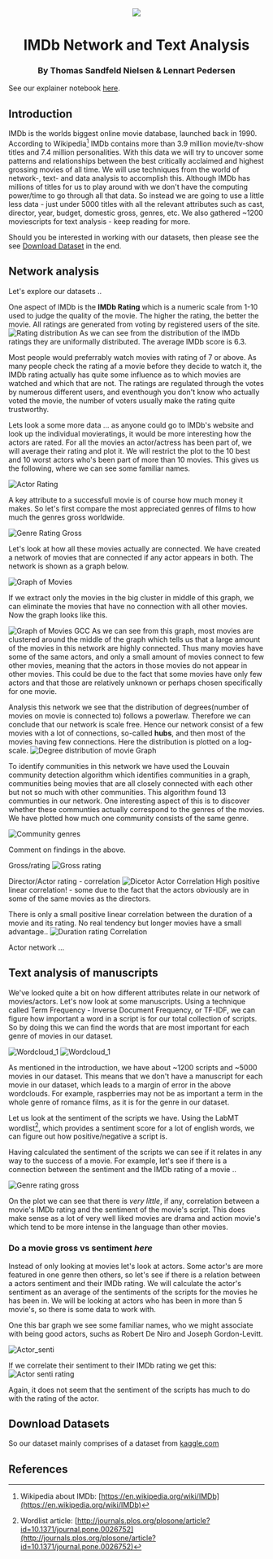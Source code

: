 
<div id="container">
	<center>
    	<img src="./images/IMDb.ico"/>
    </center>
</div>

<center>
<h1> IMDb Network and Text Analysis </h1>
<h3> By Thomas Sandfeld Nielsen & Lennart Pedersen </h3>
</center>

See our explainer notebook [here](http://nbviewer.jupyter.org/github/TSandfeld/02805_imdb.github.io/blob/gh-pages/Assignment%20B.ipynb).

## Introduction
IMDb is the worlds biggest online movie database, launched back in 1990. According to Wikipedia[^wiki] IMDb contains more than 3.9 million movie/tv-show titles and 7.4 million personalities. With this data we will try to uncover some patterns and relationships between the best critically acclaimed and highest grossing movies of all time. We will use techniques from the world of network-, text- and data analysis to accomplish this.
Although IMDb has millions of titles for us to play around with we don't have the computing power/time to go through all that data. So instead we are going to use a little less data - just under 5000 titles with all the relevant attributes such as cast, director, year, budget, domestic gross, genres, etc. We also gathered ~1200 moviescripts for text analysis - keep reading for more. 

Should you be interested in working with our datasets, then please see the see [Download Dataset](#download-sets) in the end.

## Network analysis
Let's explore our datasets .. 

One aspect of IMDb is the **IMDb Rating** which is a numeric scale from 1-10 used to judge the quality of the movie. The higher the rating, the better the movie.
All ratings are generated from voting by registered users of the site. 
![Rating distribution](./images/rating_distribution.png)
As we can see from the distribution of the IMDb ratings they are uniformally distributed. The average IMDb score is 6.3. 

Most people would preferrably watch movies with rating of 7 or above. As many people check the rating af a movie before they decide to watch it, the IMDb rating actually has quite some influence as to which movies are watched and which that are not. The ratings are regulated through the votes by numerous different users, and eventhough you don't know who actually voted the movie, the number of voters usually make the rating quite trustworthy.

Lets look a some more data ... as anyone could go to IMDb's website and look up the individual movieratings, it would be more interesting how the actors are rated.
For all the movies an actor/actress has been part of, we will average their rating and plot it. We will restrict the plot to the 10 best and 10 worst actors who's been part of more than 10 movies. This gives us the following, where we can see some familiar names.

![Actor Rating](./images/Actor_rating.png)

A key attribute to a successfull movie is of course how much money it makes. So let's first compare the most appreciated genres of films to how much the genres gross worldwide.

![Genre Rating Gross](./images/Genre_rating_gross.png)

Let's look at how all these movies actually are connected. We have created a network of movies that are connected if any actor appears in both. The network is shown as a graph below.

![Graph of Movies](./images/graph_all_nodes_movies.png)

If we extract only the movies in the big cluster in middle of this graph, we can eliminate the movies that have no connection with all other movies. Now the graph looks like this.

![Graph of Movies GCC](./images/graph_GCC_movies.png)
As we can see from this graph, most movies are clustered around the middle of the graph which tells us that a large amount of the movies in this network are highly connected. Thus many movies have some of the same actors, and only a small amount of movies connect to few other movies, meaning that the actors in those movies do not appear in other movies. This could be due to the fact that some movies have only few actors and that those are relatively unknown or perhaps chosen specifically for one movie.

Analysis this network we see that the distribution of degrees(number of movies on movie is connected to) follows a powerlaw. Therefore we can conclude that our network is scale free. Hence our network consist of a few movies with a lot of connections, so-called **hubs**, and then most of the movies having few connections.
Here the distribution is plotted on a log-scale.
![Degree distribution of movie Graph](./images/movie_graph_degree_distribution.png)

To identify communities in this network we have used the Louvain community detection algorithm which identifies communities in a graph, communities being movies that are all closely connected with each other but not so much with other communities. This algorithm found 13 communties in our network. One interesting aspect of this is to discover whether these communties actually correspond to the genres of the movies. We have plotted how much one community consists of the same genre.

![Community genres](./images/genre_com_piecharts.png)

Comment on findings in the above.

Gross/rating
![Gross rating](./images/Movie_rating_gross.png)

Director/Actor rating - correlation
![Dicetor Actor Correlation](./images/Director_r_cast_r_scat.png)
High positive linear correlation! - some due to the fact that the actors obviously are in some of the same movies as the directors. 

There is only a small positive linear correlation between the duration of a movie and its rating. No real tendency but longer movies have a small advantage..
![Duration rating Correlation](./images/corr_duration_rating_scatter.png)

Actor network
...



## Text analysis of manuscripts
We've looked quite a bit on how different attributes relate in our network of movies/actors. Let's now look at some manuscripts. 
Using a technique called Term Frequency - Inverse Document Frequency, or TF-IDF, we can figure how important a word in a script is for our total collection of scripts. So by doing this we can find the words that are most important for each genre of movies in our dataset.

![Wordcloud_1](./images/genre_wordcloud_1.png)
![Wordcloud_1](./images/genre_wordcloud_2.png)

As mentioned in the introduction, we have about ~1200 scripts and ~5000 movies in our dataset. This means that we don't have a manuscript for each movie in our dataset, which leads to a margin of error in the above wordclouds. For example, raspberries may not be as important a term in the whole genre of romance films, as it is for the genre in our dataset.

Let us look at the sentiment of the scripts we have. Using the LabMT wordlist[^labmt], which provides a sentiment score for a lot of english words, we can figure out how positive/negative a script is.

Having calculated the sentiment of the scripts we can see if it relates in any way to the success of a movie. For example, let's see if there is a connection between the sentiment and the IMDb rating of a movie ..  

![Genre rating gross](./images/Movie_rating_senti.png)

On the plot we can see that there is *very little*, if any, correlation between a movie's IMDb rating and the sentiment of the movie's script. This does make sense as a lot of very well liked movies are drama and action movie's which tend to be more intense in the language than other movies.

### Do a movie gross vs sentiment *here*

Instead of only looking at movies let's look at actors. Some actor's are more featured in one genre then others, so let's see if there is a relation between a actors sentiment and their IMDb rating. We will calculate the actor's sentiment as an average of the sentiments of the scripts for the movies he has been in. We will be looking at actors who has been in more than 5 movie's, so there is some data to work with. 

One this bar graph we see some familiar names, who we might associate with being good actors, suchs as Robert De Niro and Joseph Gordon-Levitt.

![Actor_senti](./images/Actor_senti_10.png)

If we correlate their sentiment to their IMDb rating we get this:
![Actor senti rating](./images/Actor_senti_imdb_rating.png)

Again, it does not seem that the sentiment of the scripts has much to do with the rating of the actor.

## <a name="download-sets"></a> Download Datasets
So our dataset mainly comprises of a dataset from [kaggle.com](https://www.kaggle.com/deepmatrix/imdb-5000-movie-dataset)

## References

[^wiki]: Wikipedia about IMDb: [https://en.wikipedia.org/wiki/IMDb](https://en.wikipedia.org/wiki/IMDb)

[^labmt]: Wordlist article: [http://journals.plos.org/plosone/article?id=10.1371/journal.pone.0026752](http://journals.plos.org/plosone/article?id=10.1371/journal.pone.0026752)